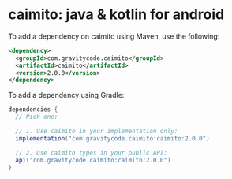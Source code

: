 # caimito: java & kotlin for android

To add a dependency on caimito using Maven, use the following:

```xml
<dependency>
  <groupId>com.gravitycode.caimito</groupId>
  <artifactId>caimito</artifactId>
  <version>2.0.0</version>
</dependency>
```

To add a dependency using Gradle:

```gradle
dependencies {
  // Pick one:

  // 1. Use caimito in your implementation only:
  implementation("com.gravitycode.caimito:caimito:2.0.0")

  // 2. Use caimito types in your public API:
  api("com.gravitycode.caimito:caimito:2.0.0")
}
```
